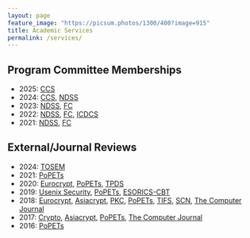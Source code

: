 ```yaml
---
layout: page
feature_image: "https://picsum.photos/1300/400?image=915"
title: Academic Services
permalink: /services/
---
```


## Program Committee Memberships
- 2025: [CCS](https://www.sigsac.org/ccs/CCS2025/)
- 2024: [CCS](https://www.sigsac.org/ccs/CCS2024/), [NDSS](https://www.ndss-symposium.org/ndss2024/)
- 2023: [NDSS](https://www.ndss-symposium.org/ndss2023/), [FC](https://fc23.ifca.ai/)
- 2022: [NDSS](https://www.ndss-symposium.org/ndss2022/), [FC](https://fc22.ifca.ai/), [ICDCS](https://icdcs2022.icdcs.org/)
- 2021: [NDSS](https://www.ndss-symposium.org/ndss2021/), [FC](http://fc21.ifca.ai/index.php)

## External/Journal Reviews
- 2024: [TOSEM](https://dl.acm.org/journal/tosem)
- 2021: [PoPETs](https://www.petsymposium.org/)
- 2020: [Eurocrypt](https://eurocrypt.iacr.org/2020/), [PoPETs](https://www.petsymposium.org/), [TPDS](https://ieeexplore.ieee.org/xpl/RecentIssue.jsp?punumber=71)
- 2019: [Usenix Security](https://www.usenix.org/conference/usenixsecurity19), [PoPETs](https://www.petsymposium.org/), [ESORICS-CBT](https://esorics2019.uni.lu/workshops/)
- 2018: [Eurocrypt](https://eurocrypt.iacr.org/2018/), [Asiacrypt](https://asiacrypt.iacr.org/2018/), [PKC](https://pkc.iacr.org/2018/), [PoPETs](https://www.petsymposium.org/), [TIFS](https://ieeexplore.ieee.org/xpl/RecentIssue.jsp?punumber=10206), [SCN](http://scn.di.unisa.it/index.shtml), [The Computer Journal](https://academic.oup.com/comjnl)
- 2017: [Crypto](https://crypto.iacr.org/2017/), [Asiacrypt](https://asiacrypt.iacr.org/2017/), [PoPETs](https://www.petsymposium.org/), [The Computer Journal](https://academic.oup.com/comjnl)
- 2016: [PoPETs](https://www.petsymposium.org/)